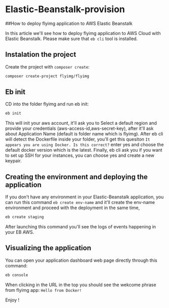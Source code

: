 # Elastic-Beanstalk-provision

##How to deploy flyimg application to AWS Elastic Beanstalk

In this article we'll see how to deploy flyimg application to AWS Cloud with Elastic Beanstalk.
Please make sure that `eb cli` tool is installed.

## Instalation the project

Create the project with `composer create`:

```sh
composer create-project flyimg/flyimg
```

## Eb init

CD into the folder flyimg and run eb init:

```sh
eb init
```

This will init your aws account, it'll ask you to Select a default region and provide your credentials (aws-access-id,aws-secret-key), after it'll ask about Application Name (default is folder name which is flyimg).
After eb cli will detect the Dockerfile inside your folder, you'll get this quesiton `It appears you are using Docker. Is this correct?` enter yes and choose the default docker version which is the latest.
Finally, eb cli ask you if you want to set up SSH for your instances, you can choose yes and create a new keypair.

## Creating the environment and deploying the application

If you don't have any environment in your Elastic-Beanstalk application, you can run this command `eb create env-name` and it'll create the env-name environment and proceed with the deployment in the same time, 

```sh
eb create staging
```

After launching this command you'll see the logs of events happening in your EB AWS.


## Visualizing the application

You can open your application dashboard web page directly through this command:

```sh
eb console
```

When clicking in the URL in the top you should see the wekcome phrase from flyimg app: `Hello from Docker!`



Enjoy !
